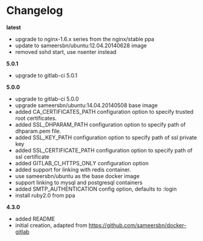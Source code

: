 # Changelog

**latest**
- upgrade to nginx-1.6.x series from the nginx/stable ppa
- update to sameersbn/ubuntu:12.04.20140628 image
- removed sshd start, use nsenter instead

**5.0.1**
- upgrade to gitlab-ci 5.0.1

**5.0.0**
- upgrade to gitlab-ci 5.0.0
- upgrade sameersbn/ubuntu:14.04.20140508 base image
- added CA_CERTIFICATES_PATH configuration option to specify trusted root certificates.
- added SSL_DHPARAM_PATH configuration option to specify path of dhparam.pem file.
- added SSL_KEY_PATH configuration option to specify path of ssl private key
- added SSL_CERTIFICATE_PATH configuration option to specify path of ssl certificate
- added GITLAB_CI_HTTPS_ONLY configuration option
- added support for linking with redis container.
- use sameersbn/ubuntu as the base docker image
- support linking to mysql and postgresql containers
- added SMTP_AUTHENTICATION config option, defaults to :login
- install ruby2.0 from ppa

**4.3.0**
- added README
- initial creation, adapted from https://github.com/sameersbn/docker-gitlab
